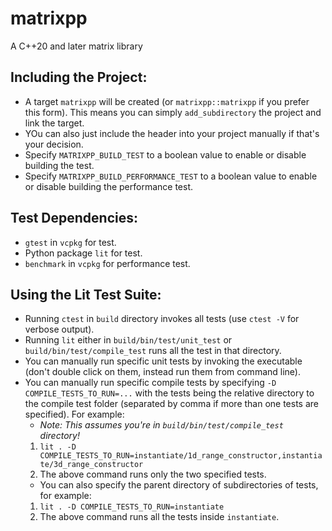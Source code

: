 # matrixpp
A C++20 and later matrix library

## Including the Project:
- A target `matrixpp` will be created (or `matrixpp::matrixpp` if you prefer this form). This means you can simply `add_subdirectory` the project and link the target.
- YOu can also just include the header into your project manually if that's your decision.
- Specify `MATRIXPP_BUILD_TEST` to a boolean value to enable or disable building the test.
- Specify `MATRIXPP_BUILD_PERFORMANCE_TEST` to a boolean value to enable or disable building the performance test.

## Test Dependencies:
- `gtest` in `vcpkg` for test.
- Python package `lit` for test.
- `benchmark` in `vcpkg` for performance test.

## Using the Lit Test Suite:
- Running `ctest` in `build` directory invokes all tests (use `ctest -V` for verbose output).
- Running `lit` either in `build/bin/test/unit_test` or `build/bin/test/compile_test` runs all the test in that directory.
- You can manually run specific unit tests by invoking the executable (don't double click on them, instead run them from command line).
- You can manually run specific compile tests by specifying `-D COMPILE_TESTS_TO_RUN=...` with the tests being the relative directory to the compile test folder (separated by comma if more than one tests are specified). For example:
    - *Note: This assumes you're in `build/bin/test/compile_test` directory!*
    1. `lit . -D COMPILE_TESTS_TO_RUN=instantiate/1d_range_constructor,instantiate/3d_range_constructor`
    2. The above command runs only the two specified tests.
    - You can also specify the parent directory of subdirectories of tests, for example:
    1. `lit . -D COMPILE_TESTS_TO_RUN=instantiate`
    2. The above command runs all the tests inside `instantiate`.